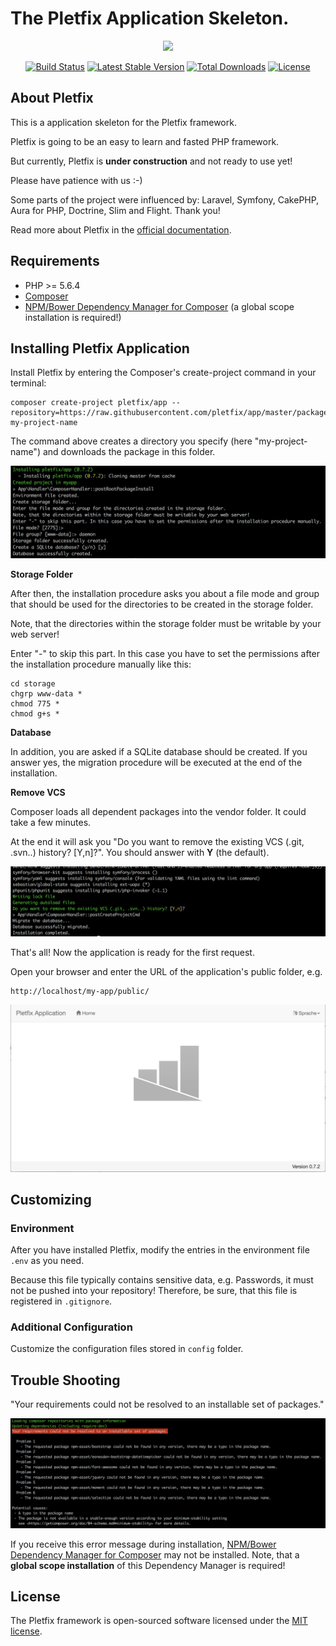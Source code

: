 # The Pletfix Application Skeleton.

<p align="center">
  <a href="https://pletfix.com" target="_blank" >
    <img src="https://avatars3.githubusercontent.com/u/25625700?v=4&s=200"/>
  </a>
</p>

<p align="center">
<a href="https://travis-ci.org/pletfix/app"><img src="https://travis-ci.org/pletfix/app.svg?branch=master" alt="Build Status"></a>
<a href="https://packagist.org/packages/pletfix/app"><img src="https://poser.pugx.org/pletfix/app/v/stable.svg" alt="Latest Stable Version"></a>
<a href="https://packagist.org/packages/pletfix/app"><img src="https://poser.pugx.org/pletfix/app/d/total.svg" alt="Total Downloads"></a>
<a href="https://packagist.org/packages/pletfix/app"><img src="https://poser.pugx.org/pletfix/app/license.svg" alt="License"></a>
</p>

## About Pletfix

This is a application skeleton for the Pletfix framework.

Pletfix is going to be an easy to learn and fasted PHP framework.

But currently, Pletfix is **under construction** and not ready to use yet!

Please have patience with us :-)

Some parts of the project were influenced by: Laravel, Symfony, CakePHP, Aura for PHP, Doctrine, Slim and Flight. Thank you!

Read more about Pletfix in the [official documentation](https://pletfix.com).

## Requirements

- PHP >= 5.6.4
- [Composer](https://getcomposer.org/)
- [NPM/Bower Dependency Manager for Composer](https://github.com/fxpio/composer-asset-plugin/blob/master/Resources/doc/index.md) (a global scope installation is required!)

## Installing Pletfix Application

Install Pletfix by entering the Composer's create-project command in your terminal:

    composer create-project pletfix/app --repository=https://raw.githubusercontent.com/pletfix/app/master/packages.json my-project-name

The command above creates a directory you specify (here "my-project-name") and downloads the package in this folder.

![Screenshot - Installation started](https://raw.githubusercontent.com/pletfix/app/master/resources/docs/screenshot_started.png)     

**Storage Folder**

After then, the installation procedure asks you about a file mode and group that should be used for the directories 
to be created in the storage folder.

Note, that the directories within the storage folder must be writable by your web server!

Enter "-" to skip this part. In this case you have to set the permissions after the installation procedure manually like 
this:
    
    cd storage
    chgrp www-data *
    chmod 775 *
    chmod g+s *

**Database**

In addition, you are asked if a SQLite database should be created.
If you answer yes, the migration procedure will be executed at the end of the installation.

**Remove VCS**

Composer loads all dependent packages into the vendor folder. It could take a few minutes.

At the end it will ask you "Do you want to remove the existing VCS (.git, .svn..) history? [Y,n]?". You should answer 
with **Y** (the default).

![Screenshot - Installation completed](https://raw.githubusercontent.com/pletfix/app/master/resources/docs/screenshot_completed.png)     

That's all! Now the application is ready for the first request. 

Open your browser and enter the URL of the application's public folder, e.g.
    
    http://localhost/my-app/public/
    
![Screenshot - Application](https://raw.githubusercontent.com/pletfix/app/master/resources/docs/screenshot_app.png)
    
## Customizing

### Environment

After you have installed Pletfix, modify the entries in the environment file `.env` as you need. 

Because this file typically contains sensitive data, e.g. Passwords, it must not be pushed into your repository! 
Therefore, be sure, that this file is registered in `.gitignore`.
 
### Additional Configuration

Customize the configuration files stored in `config` folder.
    
## Trouble Shooting

"Your requirements could not be resolved to an installable set of packages."
       
![Screenshot - Error Message](https://raw.githubusercontent.com/pletfix/app/master/resources/docs/screenshot_error.png)        

If you receive this error message during installation, [NPM/Bower Dependency Manager for Composer](https://github.com/fxpio/composer-asset-plugin/blob/master/Resources/doc/index.md) 
may not be installed. Note, that a **global scope installation** of this Dependency Manager is required!

## License

The Pletfix framework is open-sourced software licensed under the [MIT license](http://opensource.org/licenses/MIT).
 
